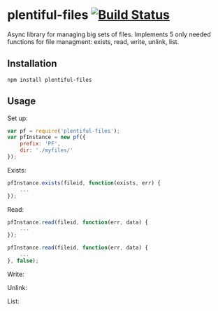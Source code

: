 # plentiful-files [![Build Status](https://travis-ci.org/f1ames/plentiful-files.svg?branch=master)](https://travis-ci.org/f1ames/plentiful-files)

Async library for managing big sets of files. Implements 5 only needed functions for file managment: exists, read, write, unlink, list.


## Installation

    npm install plentiful-files


## Usage

Set up:

```javascript
var pf = require('plentiful-files');
var pfInstance = new pf({
    prefix: 'PF',
    dir: './myfiles/'
});
```

Exists:

```javascript
pfInstance.exists(fileid, function(exists, err) {
    ...
});
```

Read:

```javascript
pfInstance.read(fileid, function(err, data) {
    ...
});

pfInstance.read(fileid, function(err, data) {
    ...
}, false);
```

Write:

Unlink:

List:

